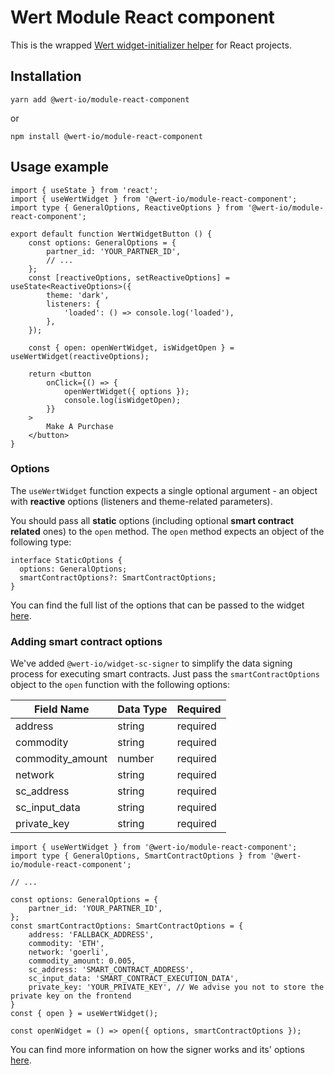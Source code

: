 # Wert Module React component

This is the wrapped [Wert widget-initializer helper](https://www.npmjs.com/package/@wert-io/widget-initializer) for React projects.

## Installation

```
yarn add @wert-io/module-react-component
```

or

```
npm install @wert-io/module-react-component
```

## Usage example

```
import { useState } from 'react';
import { useWertWidget } from '@wert-io/module-react-component';
import type { GeneralOptions, ReactiveOptions } from '@wert-io/module-react-component';

export default function WertWidgetButton () {
    const options: GeneralOptions = {
        partner_id: 'YOUR_PARTNER_ID',
        // ...
    };
    const [reactiveOptions, setReactiveOptions] = useState<ReactiveOptions>({
        theme: 'dark',
        listeners: {
            'loaded': () => console.log('loaded'),
        },
    });

    const { open: openWertWidget, isWidgetOpen } = useWertWidget(reactiveOptions);

    return <button
        onClick={() => {
            openWertWidget({ options });
            console.log(isWidgetOpen);
        }}
    >
        Make A Purchase
    </button>
}
```

### Options
The `useWertWidget` function expects a single optional argument - an object with **reactive** options (listeners and theme-related parameters).

You should pass all **static** options (including optional **smart contract related** ones) to the `open` method. The `open` method expects an object of the following type:

```
interface StaticOptions {
  options: GeneralOptions;
  smartContractOptions?: SmartContractOptions;
}
```

You can find the full list of the options that can be passed to the widget [here](https://www.npmjs.com/package/@wert-io/widget-initializer#options).

### Adding smart contract options

We've added `@wert-io/widget-sc-signer` to simplify the data signing process for executing smart contracts. Just pass the `smartContractOptions` object to the `open` function with the following options:

| Field Name      | Data Type | Required   |
|-----------------|-----------|------------|
| address         | string    | required   |
| commodity       | string    | required   |
| commodity_amount| number    | required   |
| network         | string    | required   |
| sc_address      | string    | required   |
| sc_input_data   | string    | required   |
| private_key     | string    | required   |

```
import { useWertWidget } from '@wert-io/module-react-component';
import type { GeneralOptions, SmartContractOptions } from '@wert-io/module-react-component';

// ...

const options: GeneralOptions = {
    partner_id: 'YOUR_PARTNER_ID',
};
const smartContractOptions: SmartContractOptions = {
    address: 'FALLBACK_ADDRESS',
    commodity: 'ETH',
    network: 'goerli',
    commodity_amount: 0.005,
    sc_address: 'SMART_CONTRACT_ADDRESS',
    sc_input_data: 'SMART_CONTRACT_EXECUTION_DATA',
    private_key: 'YOUR_PRIVATE_KEY', // We advise you not to store the private key on the frontend
}
const { open } = useWertWidget();

const openWidget = () => open({ options, smartContractOptions });
```

You can find more information on how the signer works and its' options [here](https://www.npmjs.com/package/@wert-io/widget-sc-signer).
